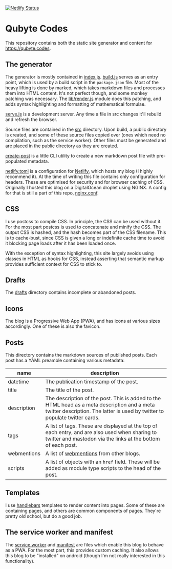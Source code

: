[![Netlify Status](https://api.netlify.com/api/v1/badges/afcbe825-a1e6-445f-a48d-f59e83b739b7/deploy-status)](https://app.netlify.com/sites/festive-lamarr-73c7fe/deploys)

# Qubyte Codes

This repository contains both the static site generator and content for
https://qubyte.codes.

## The generator

The generator is mostly contained in [index.js](./index.js).
[build.js](./build.js) serves as an entry point, which is used by a build script
in the `package.json` file. Most of the heavy lifting is done by marked, which
takes markdown files and processes them into HTML content. It's not perfect
though, and some monkey patching was necessary. The
[lib/render.js](./lib/render.js) module does this patching, and adds syntax
highlighting and formatting of mathematical formulae.

[serve.js](./serve.js) is a development server. Any time a file in src changes
it'll rebuild and refresh the browser.

Source files are contained in the [src](./src) directory. Upon build, a public
directory is created, and some of these source files copied over (ones which
need no compilation, such as the service worker). Other files must be generated
and are placed in the public directory as they are created.

[create-post](./create-post) is a little CLI utility to create a new markdown
post file with pre-populated metadata.

[netlify.toml](./netlify.toml) is a configuration for
[Netlify](https://www.netlify.com/), which hosts my blog (I highly recommend
it). At the time of writing this file contains only configuration for headers.
These are optimised for security and for browser caching of CSS. Originally I
hosted this blog on a DigitalOcean droplet using NGINX. A config for that is
still a part of this repo, [nginx.conf](./nginx.conf).

## CSS

I use postcss to compile CSS. In principle, the CSS can be used without it.
For the most part postcss is used to concatenate and minify the CSS. The
output CSS is hashed, and the hash becomes part of the CSS filename. This is
to cache-bust, since CSS is given a long or indefinite cache time to avoid it
blocking page loads after it has been loaded once.

With the exception of syntax highlighting, this site largely avoids using
classes in HTML as hooks for CSS, instead asserting that semantic markup
provides sufficient context for CSS to stick to.

## Drafts

The [drafts](./src/drafts) directory contains incomplete or abandoned posts.

## Icons

The blog is a Progressive Web App (PWA), and has icons at various sizes
accordingly. One of these is also the favicon.

## Posts

This directory contains the markdown sources of published posts. Each post has
a YAML preamble containing various metadata:

| name | description |
| ---- | ----------- |
| datetime | The publication timestamp of the post. |
| title | The title of the post. |
| description | The description of the post. This is added to the HTML head as a meta description and a meta twitter description. The latter is used by twitter to populate twitter cards. |
| tags | A list of tags. These are displayed at the top of each entry, and are also used when sharing to twitter and mastodon via the links at the bottom of each post. |
| webmentions | A list of [webmentions](https://indieweb.org/Webmention) from other blogs. |
| scripts | A list of objects with an `href` field. These will be added as module type scripts to the head of the post. |

## Templates

I use [handlebars](https://handlebarsjs.com/) templates to render content into
pages. Some of these are containing pages, and others are common components of
pages. They're pretty old school, but do a good job.

## The service worker and manifest

The [service worker](./src/sw.js) and [manifest](./src/manifest) are files which
enable this blog to behave as a PWA. For the most part, this provides custom
caching. It also allows this blog to be "installed" on android (though I'm not
really interested in this functionality).
